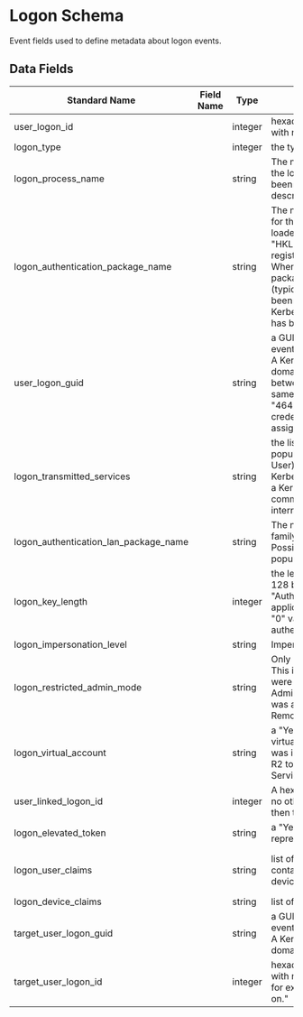 # Logon Schema
Event fields used to define metadata about logon events.

## Data Fields
|Standard Name|Field Name|Type|Description|Sample Value|
|---|---|---|---|---|
|user_logon_id||integer|hexadecimal value that can help you correlate this event with recent events that might contain the same Logon ID|0x8dcdc|
|logon_type||integer|the type of logon which was performed|2|
|logon_process_name||string|The name of the trusted logon process that was used for the logon. See event "4611: A trusted logon process has been registered with the Local Security Authority" description for more information.|User32|
|logon_authentication_package_name||string|The name of the authentication package which was used for the logon authentication process. Default packages loaded on LSA startup are located in "HKLM\SYSTEM\CurrentControlSet\Control\Lsa\OSConfig" registry key. Other packages can be loaded at runtime. When a new package is loaded a "4610: An authentication package has been loaded by the Local Security Authority" (typically for NTLM) or "4622: A security package has been loaded by the Local Security Authority" (typically for Kerberos) event is logged to indicate that a new package has been loaded along with the package name.|Negotiate|
|user_logon_guid||string|a GUID that can help you correlate this event with another event that can contain the same Logon GUID, "4769(S, F): A Kerberos service ticket was requested event on a domain controller. It also can be used for correlation between a 4624 event and several other events (on the same computer) that can contain the same Logon GUID, "4648(S): A logon was attempted using explicit credentials" and "4964(S): Special groups have been assigned to a new logon."|{00000000-0000-0000-0000-000000000000}|
|logon_transmitted_services||string|the list of transmitted services. Transmitted services are populated if the logon was a result of a S4U (Service For User) logon process. S4U is a Microsoft extension to the Kerberos Protocol to allow an application service to obtain a Kerberos service ticket on behalf of a user - most commonly done by a front-end website to access an internal resource on behalf of a user.|-|
|logon_authentication_lan_package_name||string|The name of the LAN Manager sub-package (NTLM-family protocol name) that was used during logon. Possible values are: NTLM V1, NTLM V2, LM. Only populated if Authentication Package = NTLM.|-|
|logon_key_length||integer|the length of NTLM Session Security key. Typically it has 128 bit or 56 bit length. This parameter is always 0 if "Authentication Package" = "Kerberos", because it is not applicable for Kerberos protocol. This field will also have "0" value if Kerberos was negotiated using Negotiate authentication package.|0|
|logon_impersonation_level||string|Impersonation level|%%1833|
|logon_restricted_admin_mode||string|Only populated for RemoteInteractive logon type sessions. This is a Yes/No flag indicating if the credentials provided were passed using Restricted Admin mode. Restricted Admin mode was added in Win8.1/2012R2 but this flag was added to the event in Win10. If not a RemoteInteractive logon, then this will be "-" string.|-|
|logon_virtual_account||string|a "Yes" or "No" flag, which indicates if the account is a virtual account (e.g., "Managed Service Account"), which was introduced in Windows 7 and Windows Server 2008 R2 to provide the ability to identify the account that a given Service uses, instead of just using "NetworkService".|%%1843|
|user_linked_logon_id||integer|A hexadecimal value of the paired logon session. If there is no other logon session associated with this logon session, then the value is "0x0".|0x0|
|logon_elevated_token||string|a "Yes" or "No" flag. If "Yes" then the session this event represents is elevated and has administrator privileges.|%%1842|
|logon_user_claims||string|list of user claims for new logon session. This field contains user claims if user account was logged in and device claims if computer account was logged in|ad://ext/cn:88d2b96fdb2b4c49 <%%1818> : "dadmin" ad://ext/Department:88d16a8edaa8c66b <%%1818> : "IT"|
|logon_device_claims||string|list of device claims for new logon session|-|
|target_user_logon_guid||string|a GUID that can help you correlate this event with another event that can contain the same Logon GUID, "4769(S, F): A Kerberos service ticket was requested event on a domain controller.|{0887F1E4-39EA-D53C-804F-31D568A06274}|
|target_user_logon_id||integer|hexadecimal value that can help you correlate this event with recent events that might contain the same Logon ID, for example, "4624: An account was successfully logged on."|0x139faf|